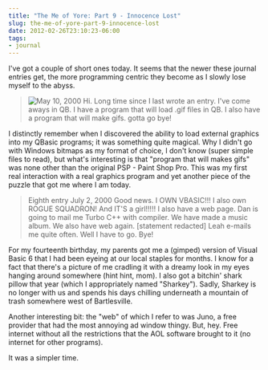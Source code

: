 ```yaml
---
title: "The Me of Yore: Part 9 - Innocence Lost"
slug: the-me-of-yore-part-9-innocence-lost
date: 2012-02-26T23:10:23-06:00
tags:
- journal
---
```

I've got a couple of short ones today. It seems that the newer these journal entries get, the more programming centric they become as I slowly lose myself to the abyss.

> ![](http://images.dxprog.com/blog/journal_head.jpg "May 10, 2000")
> Hi. Long time since I last wrote an entry. I've come aways in QB. I have a program that will load .gif files in QB. I also have a program that will make gifs. gotta go bye!

I distinctly remember when I discovered the ability to load external graphics into my QBasic programs; it was something quite magical. Why I didn't go with Windows bitmaps as my format of choice, I don't know (super simple files to read), but what's interesting is that "program that will makes gifs" was none other than the original PSP - Paint Shop Pro. This was my first real interaction with a real graphics program and yet another piece of the puzzle that got me where I am today.

> Eighth entry
> July 2, 2000
> Good news. I OWN VBASIC!!! I also own ROGUE SQUADRON! And IT'S a girl!!!!! I also have a web page. Dan is going to mail me Turbo C++ with compiler. We have made a music album. We also have web again. [statement redacted] Leah e-mails me quite often. Well I have to go. Bye!

For my fourteenth birthday, my parents got me a (gimped) version of Visual Basic 6 that I had been eyeing at our local staples for months. I know for a fact that there's a picture of me cradling it with a dreamy look in my eyes hanging around somewhere (hint hint, mom). I also got a bitchin' shark pillow that year (which I appropriately named "Sharkey"). Sadly, Sharkey is no longer with us and spends his days chilling underneath a mountain of trash somewhere west of Bartlesville.

Another interesting bit: the "web" of which I refer to was Juno, a free provider that had the most annoying ad window thingy. But, hey. Free internet without all the restrictions that the AOL software brought to it (no internet for other programs).

It was a simpler time.
